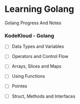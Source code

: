 # Learning Golang

Golang Progress And Notes

### KodeKloud - Golang

- [ ] Data Types and Variables
- [ ] Operators and Control Flow
- [ ] Arrays, Slices and Maps
- [ ] Using Functions
- [ ] Pointes
- [ ] Struct, Methods and Interfaces


